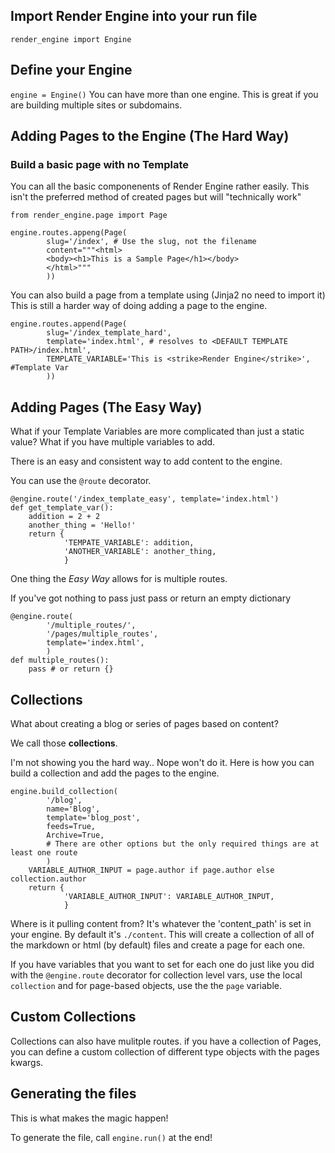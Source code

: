 ## Import Render Engine into your run file

`render_engine import Engine`

## Define your Engine
`engine = Engine()`
You can have more than one engine. This is great if you are building multiple sites or subdomains.

## Adding Pages to the Engine (The Hard Way)
### Build a basic page with no Template
You can all the basic componenents of Render Engine rather easily. This isn't the preferred method of created pages but will "technically work"

```
from render_engine.page import Page

engine.routes.appeng(Page(
        slug='/index', # Use the slug, not the filename
        content="""<html>
        <body><h1>This is a Sample Page</h1></body>
        </html>"""
        ))
```

You can also build a page from a template using (Jinja2 no need to import it) 
This is still a  harder way of doing adding a page to the engine. 

```
engine.routes.append(Page(
        slug='/index_template_hard',
        template='index.html', # resolves to <DEFAULT TEMPLATE PATH>/index.html',
        TEMPLATE_VARIABLE='This is <strike>Render Engine</strike>', #Template Var
        ))
```

## Adding Pages (The Easy Way)
What if your Template Variables are more complicated than just a static value? What if you have multiple variables to add.

There is an easy and consistent way to add content to the engine.

You can use the `@route` decorator.

```
@engine.route('/index_template_easy', template='index.html')
def get_template_var():
    addition = 2 + 2
    another_thing = 'Hello!'
    return {
            'TEMPATE_VARIABLE': addition,
            'ANOTHER_VARIABLE': another_thing,
            }
```

One thing the _Easy Way_ allows for is multiple routes.

If you've got nothing to pass just pass or return an empty dictionary

```
@engine.route(
        '/multiple_routes/',
        '/pages/multiple_routes',
        template='index.html',
        )
def multiple_routes():
    pass # or return {}
```

## Collections
What about creating a blog or series of pages based on content?

We call those **collections**.

I'm not showing you the hard way.. Nope won't do it. Here is how you can build a collection and add the pages to the engine.

```
engine.build_collection(
        '/blog',
        name='Blog',
        template='blog_post',
        feeds=True,
        Archive=True,
        # There are other options but the only required things are at least one route
        )
    VARIABLE_AUTHOR_INPUT = page.author if page.author else collection.author
    return {
            'VARIABLE_AUTHOR_INPUT': VARIABLE_AUTHOR_INPUT,
            }
```

Where is it pulling content from? It's whatever the 'content_path' is set in your engine. By default it's `./content`. This will create a collection of all of the markdown or html (by default) files and create a page for each one.

If you have variables that you want to set for each one do just like you did with the `@engine.route` decorator for collection level vars, use the local `collection` and for page-based objects, use the the `page` variable.
    
## Custom Collections
Collections can also have mulitple routes.
if you have a collection of Pages, you can define a custom collection of
different type objects with the pages kwargs.

## Generating the files
This is what makes the magic happen!

To generate the file, call `engine.run()` at the end!
